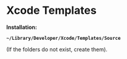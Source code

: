 # Xcode Templates
**Installation:**

**`~/Library/Developer/Xcode/Templates/Source`**

(If the folders do not exist, create them).
